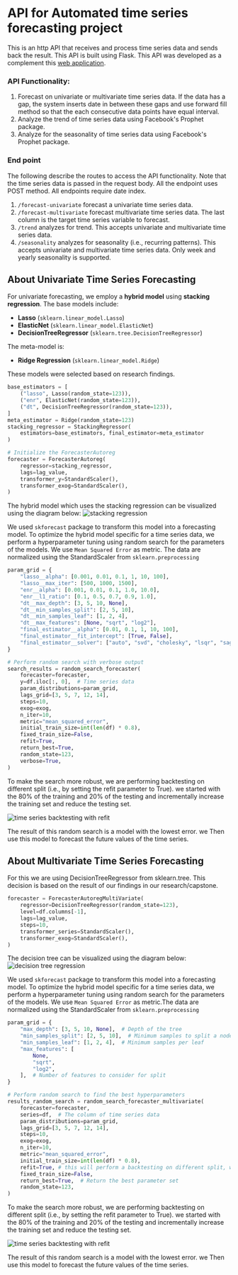 # API for Automated time series forecasting project

This is an http API that receives and process time series data and sends back the result. This API is built using Flask. This API was developed as a complement this [web application](https://github.com/jzaragosa06/forecast_web_app).

### API Functionality:

1. Forecast on univariate or multivariate time series data. If the data has a gap, the system inserts date in between these gaps and use forward fill method so that the each consecutive data points have equal interval.
2. Analyze the trend of time series data using Facebook's Prophet package.
3. Analyze for the seasonality of time series data using Facebook's Prophet package.

### End point

The following describe the routes to access the API functionality. Note that the time series data is passed in the request body. All the endpoint uses POST method. All endpoints require date index.

1. `/forecast-univariate` forecast a univariate time series data.
2. `/forecast-multivariate` forecast multivariate time series data. The last column is the target time series variable to forecast.
3. `/trend` analyzes for trend. This accepts univariate and multivariate time series data.
4. `/seasonality` analyzes for seasonality (i.e., recurring patterns). This accepts univariate and multivariate time series data. Only week and yearly seasonality is supported.

## About Univariate Time Series Forecasting

For univariate forecasting, we employ a **hybrid model** using **stacking regression**. The base models include:

- **Lasso** (`sklearn.linear_model.Lasso`)
- **ElasticNet** (`sklearn.linear_model.ElasticNet`)
- **DecisionTreeRegressor** (`sklearn.tree.DecisionTreeRegressor`)

The meta-model is:

- **Ridge Regression** (`sklearn.linear_model.Ridge`)

These models were selected based on research findings.

```python
base_estimators = [
    ("lasso", Lasso(random_state=123)),
    ("enr", ElasticNet(random_state=123)),
    ("dt", DecisionTreeRegressor(random_state=123)),
]
meta_estimator = Ridge(random_state=123)
stacking_regressor = StackingRegressor(
    estimators=base_estimators, final_estimator=meta_estimator
)

# Initialize the ForecasterAutoreg
forecaster = ForecasterAutoreg(
    regressor=stacking_regressor,
    lags=lag_value,
    transformer_y=StandardScaler(),
    transformer_exog=StandardScaler(),
)

```

The hybrid model which uses the stacking regression can be visualized using the diagram below:
![stacking regression](https://miro.medium.com/v2/resize:fit:1050/1*DM1DhgvG3UCEZTF-Ev5Q-A.png)

We used `skforecast` package to transform this model into a forecasting model. To optimize the hybrid model specific for a time series data, we perform a hyperparameter tuning using random search for the parameters of the models. We use `Mean Squared Error` as metric. The data are normalized using the StandardScaler from `sklearn.preprocessing`

```python
param_grid = {
    "lasso__alpha": [0.001, 0.01, 0.1, 1, 10, 100],
    "lasso__max_iter": [500, 1000, 1500],
    "enr__alpha": [0.001, 0.01, 0.1, 1.0, 10.0],
    "enr__l1_ratio": [0.1, 0.5, 0.7, 0.9, 1.0],
    "dt__max_depth": [3, 5, 10, None],
    "dt__min_samples_split": [2, 5, 10],
    "dt__min_samples_leaf": [1, 2, 4],
    "dt__max_features": [None, "sqrt", "log2"],
    "final_estimator__alpha": [0.01, 0.1, 1, 10, 100],
    "final_estimator__fit_intercept": [True, False],
    "final_estimator__solver": ["auto", "svd", "cholesky", "lsqr", "saga"],
}

# Perform random search with verbose output
search_results = random_search_forecaster(
    forecaster=forecaster,
    y=df.iloc[:, 0],  # Time series data
    param_distributions=param_grid,
    lags_grid=[3, 5, 7, 12, 14],
    steps=10,
    exog=exog,
    n_iter=10,
    metric="mean_squared_error",
    initial_train_size=int(len(df) * 0.8),
    fixed_train_size=False,
    refit=True,
    return_best=True,
    random_state=123,
    verbose=True,
)

```

To make the search more robust, we are performing backtesting on different split (i.e., by setting the refit parameter to True).
we started with the 80% of the training and 20% of the testing and incrementally increase the training set and reduce the testing set.

![time series backtesting with refit](https://skforecast.org/0.13.0/img/backtesting_refit.gif)

The result of this random search is a model with the lowest error.
we Then use this model to forecast the future values of the time series.

## About Multivariate Time Series Forecasting

For this we are using DecisionTreeRegressor from sklearn.tree. This decision is based on the result of our findings in our research/capstone.

```python
forecaster = ForecasterAutoregMultiVariate(
    regressor=DecisionTreeRegressor(random_state=123),
    level=df.columns[-1],
    lags=lag_value,
    steps=10,
    transformer_series=StandardScaler(),
    transformer_exog=StandardScaler(),
)
```

The decision tree can be visualized using the diagram below:
![decision tree regression](https://www.researchgate.net/publication/348456545/figure/fig1/AS:981743439994883@1611077284634/Schematic-of-a-Decision-Tree-The-figure-shows-an-example-of-a-decision-tree-with-3.png)

We used `skforecast` package to transform this model into a forecasting model. To optimize the hybrid model specific for a time series data, we perform a hyperparameter tuning using random search for the parameters of the models. We use `Mean Squared Error` as metric.The data are normalized using the StandardScaler from `sklearn.preprocessing`

```python
param_grid = {
    "max_depth": [3, 5, 10, None],  # Depth of the tree
    "min_samples_split": [2, 5, 10],  # Minimum samples to split a node
    "min_samples_leaf": [1, 2, 4],  # Minimum samples per leaf
    "max_features": [
        None,
        "sqrt",
        "log2",
    ],  # Number of features to consider for split
}

# Perform random search to find the best hyperparameters
results_random_search = random_search_forecaster_multivariate(
    forecaster=forecaster,
    series=df,  # The column of time series data
    param_distributions=param_grid,
    lags_grid=[3, 5, 7, 12, 14],
    steps=10,
    exog=exog,
    n_iter=10,
    metric="mean_squared_error",
    initial_train_size=int(len(df) * 0.8),
    refit=True, # this will perform a backtesting on different split, where the model refit every increase in training size.
    fixed_train_size=False,
    return_best=True,  # Return the best parameter set
    random_state=123,
)
```

To make the search more robust, we are performing backtesting on different split (i.e., by setting the refit parameter to True).
we started with the 80% of the training and 20% of the testing and incrementally increase the training set and reduce the testing set.

![time series backtesting with refit](https://skforecast.org/0.13.0/img/backtesting_refit.gif)

The result of this random search is a model with the lowest error.
we Then use this model to forecast the future values of the time series.
